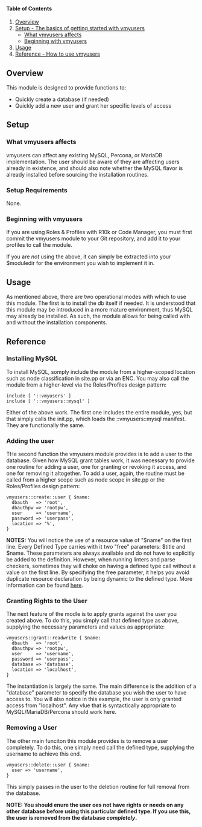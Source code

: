 #### Table of Contents

1. [Overview](#overview)
2. [Setup - The basics of getting started with vmyusers](#setup)
    * [What vmyusers affects](#what-vmyusers-affects)
    * [Beginning with vmyusers](#beginning-with-vmyusers)
3. [Usage](#usage)
4. [Reference - How to use vmyusers](#reference)


## Overview

This module is designed to provide functions to:

- Quickly create a database (if needed)
- Quickly add a new user and grant her specific levels of access

## Setup

### What vmyusers affects

vmyusers can affect any existing MySQL, Percona, or MariaDB implementation.  The user should be aware of they are affecting users already in existence, and should also note whether the MySQL flavor is already installed before sourcing the installation routines.  

### Setup Requirements

None.

### Beginning with vmyusers

If you are using Roles & Profiles with R10k or Code Manager, you must first commit the vmyusers module to your Git repository, and add it to your profiles to call the module.

If you are _not_ using the above, it can simply be extracted into your $moduledir for the environment you wish to implement it in.

## Usage

As mentioned above, there are two operational modes with which to use this module.  The first is to install the db itself if needed.  It is understood that this module may be introduced in a more mature environment, thus MySQL may already be installed.  As such, the module allows for being called with and without the installation components.

## Reference

### Installing MySQL

To install MySQL, somply include the module from a higher-scoped location such as node classification in site.pp or via an ENC.  You may also call the module from a higher-level via the Roles/Profiles design pattern:

	include [ '::vmyusers' ]
	include [ '::vmyusers::mysql' ]

Either of the above work. The first one includes the entire module, yes, but that simply calls the init.pp, which loads the ::vmyusers::mysql manifest. They are functionally the same.

### Adding the user

THe second function the vmyusers module provides is to add a user to the database.  Given how MySQL grant tables work, it was necessary to provide one routine for adding a user, one for granting or revoking it access, and one for removing it altogether.  To add a user, again, the routine must be called from a higher scope such as node scope in site.pp or the Roles/Profiles design pattern:

	vmyusers::create::user { $name:
	  dbauth   => 'root',
	  dbauthpw => 'rootpw',
	  user     => 'username',
	  password => 'userpass',
	  location => '%',
	}

**NOTES:** You will notice the use of a resource value of "$name" on the first line.  Every Defined Type carries with it two "free" parameters: $title and $name.  These parameters are always available and do not have to explicitly be added to the definition.  However, when running linters and parse checkers, sometimes they will choke on having a defined type call without a value on the first line.  By specifying the free parameter, it helps you avoid duplicate resource declaration by being dynamic to the defined type.  More information can be found [here](https://docs.puppet.com/puppet/latest/reference/lang_defined_types.html#title-and-name).

### Granting Rights to the User

The next feature of the modle is to apply grants against the user you created above.  To do this, you simply call that defined type as above, supplying the necessary parameters and values as appropriate:

	vmyusers::grant::readwrite { $name:
	  dbauth   => 'root',
	  dbauthpw => 'rootpw',
	  user     => 'username',
	  password => 'userpass',
	  database => 'database',
	  location => 'localhost',
	}

The instantiation is largely the same.  The main difference is the addition of a "database" parameter to specify the database you wish the user to have access to.  You will also notice in this example, the user is only granted access from "localhost".  Any vlue that is syntactically appropriate to MySQL/MariaDB/Percona should work here.

### Removing a User

The other main funciton this module provides is to remove a user completely. To do this, one simply need call the defined type, supplying the username to achieve this end.

	vmyusers::delete::user { $name:
	  user => 'username',
	}

This simply passes in the user to the deletion routine for full removal from the database.

**NOTE: You should enure the user oes not have rights or needs on any other database before using this particular defined type.  If you use this, the user is removed from the database _completely_.**